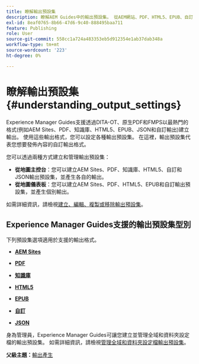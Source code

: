 ```yaml
---
title: 瞭解輸出預設集
description: 瞭解AEM Guides中的輸出預設集。 從AEM網站、PDF、HTML5、EPUB、自訂和JSON格式的網頁編輯器和地圖控制面板建立輸出預設集。
exl-id: 8eaf0765-8b66-47d6-9c40-888495baa711
feature: Publishing
role: User
source-git-commit: 558cc1a724a483353eb5d912354e1ab37dab348a
workflow-type: tm+mt
source-wordcount: '223'
ht-degree: 0%

---
```


# 瞭解輸出預設集 {#understanding_output_settings}

Experience Manager Guides支援透過DITA-OT、原生PDF和FMPS以最熱門的格式(例如AEM Sites、PDF、知識庫、HTML5、EPUB、JSON和自訂輸出)建立輸出。 使用這些輸出格式，您可以設定各種輸出預設集。 在這裡，輸出預設集代表您想要發佈內容的自訂輸出格式。

您可以透過兩種方式建立和管理輸出預設集：

- **從地圖主控台**：您可以建立AEM Sites、PDF、知識庫、HTML5、自訂和JSON輸出預設集，並產生各自的輸出。
- **從地圖儀表板**：您可以建立AEM Sites、PDF、HTML5、EPUB和自訂輸出預設集，並產生個別輸出。

如需詳細資訊，請檢視[建立、編輯、複製或移除輸出預設集](./generate-output-create-edit-preset.md)。

## Experience Manager Guides支援的輸出預設集型別

下列預設集選項適用於支援的輸出格式。

- **[AEM Sites](generate-output-aem-site.md)**

- **[PDF](generate-output-pdf.md)**

- **[知識庫](generate-output-knowledge-base.md)**

- **[HTML5](generate-output-html5.md)**

- **[EPUB](generate-output-epub.md)**

- **[自訂](generate-output-custom.md)**

- **[JSON](generate-output-json.md)**

身為管理員，Experience Manager Guides可讓您建立並管理全域和資料夾設定檔的輸出預設集。 如需詳細資訊，請檢視[管理全域和資料夾設定檔輸出預設集](./web-editor-manage-output-presets.md)。

**父級主題：**[&#x200B;輸出產生](generate-output.md)
